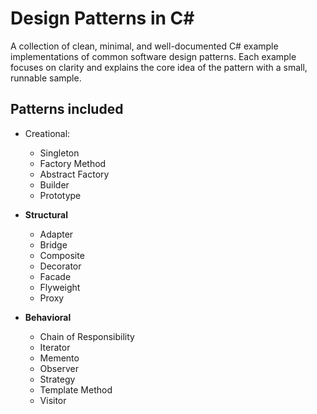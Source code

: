 # Design Patterns in C\#

A collection of clean, minimal, and well-documented C# example implementations of common software design patterns. Each example focuses on clarity and explains the core idea of the pattern with a small, runnable sample.
<br>
## Patterns included
- Creational</b>:
  - Singleton
  - Factory Method
  - Abstract Factory
  - Builder
  - Prototype

- <b>Structural</b>
  - Adapter
  - Bridge
  - Composite
  - Decorator
  - Facade
  - Flyweight
  - Proxy

- <b>Behavioral</b>
  - Chain of Responsibility
  - Iterator
  - Memento
  - Observer
  - Strategy
  - Template Method
  - Visitor 
